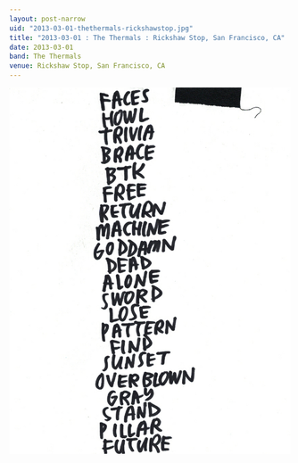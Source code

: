 ```yaml
---
layout: post-narrow
uid: "2013-03-01-thethermals-rickshawstop.jpg"
title: "2013-03-01 : The Thermals : Rickshaw Stop, San Francisco, CA"
date: 2013-03-01
band: The Thermals
venue: Rickshaw Stop, San Francisco, CA
---
```


<div class="showcase">
  <img src="/img/2013/03/20130301-TheThermals-RickshawStop.jpg" alt="2013-03-01-thethermals-rickshawstop.jpg">
</div>
